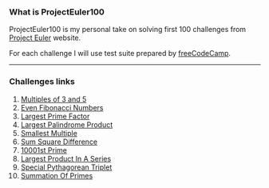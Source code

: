 ### What is ProjectEuler100
ProjectEuler100 is my personal take on solving first 100 challenges from [Project Euler](https://projecteuler.net) website.

For each challenge I will use test suite prepared by [freeCodeCamp](https://www.freecodecamp.org/learn/coding-interview-prep/project-euler/).

---

### Challenges links
1. [Multiples of 3 and 5](https://github.com/adamgora/ProjectEuler100/tree/master/src/P001_MultipliesOf3And5)
2. [Even Fibonacci Numbers](https://github.com/adamgora/ProjectEuler100/tree/master/src/P002_EvenFibonacciNumbers)
3. [Largest Prime Factor](https://github.com/adamgora/ProjectEuler100/tree/master/src/P003_LargestPrimeFactor)
4. [Largest Palindrome Product](https://github.com/adamgora/ProjectEuler100/tree/master/src/P004_LargestPalindromeProduct)
5. [Smallest Multiple](https://github.com/adamgora/ProjectEuler100/tree/master/src/P005_SmallestMultiple)
6. [Sum Square Difference](https://github.com/adamgora/ProjectEuler100/tree/master/src/P006_SumSquareDifference)
7. [10001st Prime](https://github.com/adamgora/ProjectEuler100/tree/master/src/P007_10001stPrime)
8. [Largest Product In A Series](https://github.com/adamgora/ProjectEuler100/tree/master/src/P008_LargestProductInSeries)
9. [Special Pythagorean Triplet](https://github.com/adamgora/ProjectEuler100/tree/master/src/P009_SpecialPythagoreanTriplet)
10. [Summation Of Primes](https://github.com/adamgora/ProjectEuler100/tree/master/src/P010_SummationOfPrimes)
